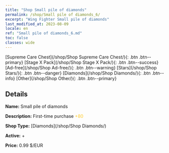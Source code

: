 ```yaml
---
title: "Shop Small pile of diamonds"
permalink: /shop/Small pile of diamonds_6/
excerpt: "Wing Fighter Small pile of diamonds"
last_modified_at: 2023-08-09
locale: en
ref: "Small pile of diamonds_6.md"
toc: false
classes: wide
---
```



  [Supreme Care Chest](/shop/Shop Supreme Care Chest/){: .btn .btn--primary}   [Stage X Pack](/shop/Shop Stage X Pack/){: .btn .btn--success}   [Ad-free](/shop/Shop Ad-free/){: .btn .btn--warning}   [Stars](/shop/Shop Stars/){: .btn .btn--danger}   [Diamonds](/shop/Shop Diamonds/){: .btn .btn--info}   [Other](/shop/Shop Other/){: .btn .btn--primary} 

## Details

 **Name:** Small pile of diamonds 

 **Description:** First-time purchase <span style="color: #FFC926">+80</span><br/><span style="color: #000000;"></span>

 **Shop Type:** [Diamonds](/shop/Shop Diamonds/)

 **Active:** + 

 **Price:** 0.99 $/EUR 


